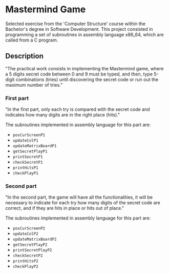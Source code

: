 # Mastermind Game

Selected exercise from the 'Computer Structure' course within the Bachelor's degree in Software Development. This project consisted in programming a set of subroutines in assembly language x86_64, which are called from a C program. 

## Description

"The practical work consists in implementing the Mastermind game, where a 5 digits secret code between 0 and 9 must be typed, and then, type 5-digit combinations (tries) until discovering the secret code or run out the maximum number of tries."

### First part

"In the first part, only each try is compared with the secret code and indicates how many digits are in the right place (hits)."

The subroutines implemented in assembly language for this part are:
- ```posCurScreenP1``` 
- ```updateColP1```
- ```updateMatrixBoardP1```
- ```getSecretPlayP1```
- ```printSecretP1```
- ```checkSecretP1```
- ```printHitsP1```
- ```checkPlayP1```
 
### Second part

"In the second part, the game will have all the functionalities, it will be necessary to indicate for each try how many digits of the secret code are correct, and if they are hits in place or hits out of place."
 
The subroutines implemented in assembly language for this part are:
- ```posCurScreenP2```
- ```updateColP2```
- ```updateMatrixBoardP2```
- ```getSecretPlayP2```
- ```printSecretPlayP2```
- ```checkSecretP2```
- ```printHitsP2```
- ```checkPlayP2```
